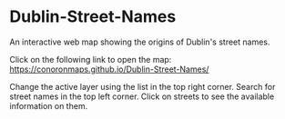 # Dublin-Street-Names
An interactive web map showing the origins of Dublin's street names.

Click on the following link to open the map: https://conoronmaps.github.io/Dublin-Street-Names/

Change the active layer using the list in the top right corner. Search for street names in the top left corner. Click on streets to see the available information on them.
